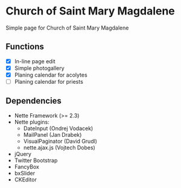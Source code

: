 # Church of Saint Mary Magdalene
Simple page for Church of Saint Mary Magdalene

## Functions

- [x] In-line page edit
- [x] Simple photogallery
- [x] Planing calendar for acolytes
- [ ] Planing calendar for priests

## Dependencies

* Nette Framework (>= 2.3)
* Nette plugins:
	* DateInput (Ondrej Vodacek)
	* MailPanel (Jan Drabek)
	* VisualPaginator (David Grudl)
	* nette.ajax.js (Vojtech Dobes)
* jQuery
* Twitter Bootstrap
* FancyBox
* bxSlider
* CKEditor

